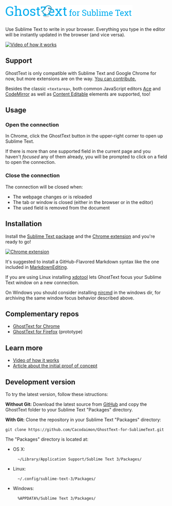 # ![GhostText for Sublime Text](https://raw.githubusercontent.com/Cacodaimon/GhostText-for-Chrome/master/promo/gt_banner-for-sublimetext.png)
Use Sublime Text to write in your browser. Everything you type in the editor will be instantly updated in the browser (and vice versa).

[![Video of how it works](http://img.youtube.com/vi/e0aLFPtYPZI/maxresdefault.jpg)](http://youtu.be/e0aLFPtYPZI)

## Support 

GhostText is only compatible with Sublime Text and Google Chrome for now, but more extensions are on the way. [You can contribute.](https://github.com/Cacodaimon/GhostText-for-SublimeText/issues/3)

Besides the classic `<textarea>`, both common JavaScript editors [Ace](http://ace.c9.io/) and [CodeMirror](http://codemirror.net/) as well as [Content Editable](https://developer.mozilla.org/en-US/docs/Web/Guide/HTML/Content_Editable) elements are supported, too!

## Usage

### Open the connection

In Chrome, click the GhostText button in the upper-right corner to open up Sublime Text.

If there is more than one supported field in the current page and you haven't *focused* any of them already, you will be prompted to click on a field to open the connection.

### Close the connection

The connection will be closed when:
* The webpage changes or is reloaded
* The tab or window is closed (either in the browser or in the editor)
* The used field is removed from the document

## Installation

Install the [Sublime Text package](https://sublime.wbond.net/packages/GhostText) and the [Chrome extension](https://chrome.google.com/webstore/detail/sublimetextarea/godiecgffnchndlihlpaajjcplehddca) and you're ready to go!

[![Chrome extension](https://developer.chrome.com/webstore/images/ChromeWebStore_BadgeWBorder_v2_206x58.png)](https://chrome.google.com/webstore/detail/sublimetextarea/godiecgffnchndlihlpaajjcplehddca)

It's suggested to install a GitHub-Flavored Markdown syntax like the one included in [MarkdownEditing](https://sublime.wbond.net/packages/MarkdownEditing).

If you are using Linux installing [xdotool](http://www.semicomplete.com/projects/xdotool/) lets GhostText focus your Sublime Text window on a new connection.

On Windows you should consider installing [nircmd](http://www.nirsoft.net/utils/nircmd.html) in the windows dir, for archiving the same window focus behavior described above.


## Complementary repos

* [GhostText for Chrome](https://github.com/Cacodaimon/GhostText-for-Chrome)
* [GhostText for Firefox](https://github.com/Cacodaimon/GhostText-for-Firefox) (prototype)

## Learn more

* [Video of how it works](http://www.youtube.com/watch?v=e0aLFPtYPZI&feature=share)
* [Article about the initial proof of concept](http://cacodaemon.de/index.php?id=59)

## Development version

To try the latest version, follow these istructions:

**Without Git:** Download the latest source from [GitHub](https://github.com/Cacodaimon/GhostText-for-SublimeText) and copy the GhostText folder to your Sublime Text "Packages" directory.

**With Git:** Clone the repository in your Sublime Text "Packages" directory:

    git clone https://github.com/Cacodaimon/GhostText-for-SublimeText.git


The "Packages" directory is located at:

* OS X:

        ~/Library/Application Support/Sublime Text 3/Packages/

* Linux:

        ~/.config/sublime-text-3/Packages/

* Windows:

        %APPDATA%/Sublime Text 3/Packages/

